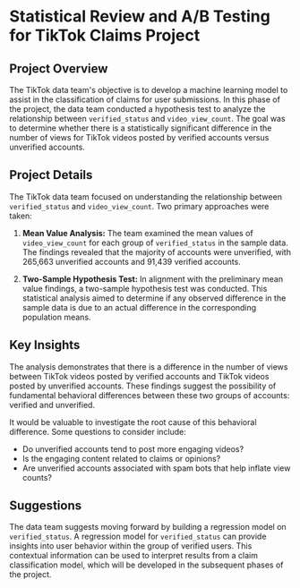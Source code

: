 # Statistical Review and A/B Testing for TikTok Claims Project

## Project Overview
The TikTok data team's objective is to develop a machine learning model to assist in the classification of claims for user submissions. In this phase of the project, the data team conducted a hypothesis test to analyze the relationship between `verified_status` and `video_view_count`. The goal was to determine whether there is a statistically significant difference in the number of views for TikTok videos posted by verified accounts versus unverified accounts.

## Project Details
The TikTok data team focused on understanding the relationship between `verified_status` and `video_view_count`. Two primary approaches were taken:

1. **Mean Value Analysis:** The team examined the mean values of `video_view_count` for each group of `verified_status` in the sample data. The findings revealed that the majority of accounts were unverified, with 265,663 unverified accounts and 91,439 verified accounts.

2. **Two-Sample Hypothesis Test:** In alignment with the preliminary mean value findings, a two-sample hypothesis test was conducted. This statistical analysis aimed to determine if any observed difference in the sample data is due to an actual difference in the corresponding population means.

## Key Insights
The analysis demonstrates that there is a difference in the number of views between TikTok videos posted by verified accounts and TikTok videos posted by unverified accounts. These findings suggest the possibility of fundamental behavioral differences between these two groups of accounts: verified and unverified.

It would be valuable to investigate the root cause of this behavioral difference. Some questions to consider include:
- Do unverified accounts tend to post more engaging videos?
- Is the engaging content related to claims or opinions?
- Are unverified accounts associated with spam bots that help inflate view counts?

## Suggestions
The data team suggests moving forward by building a regression model on `verified_status`. A regression model for `verified_status` can provide insights into user behavior within the group of verified users. This contextual information can be used to interpret results from a claim classification model, which will be developed in the subsequent phases of the project.
